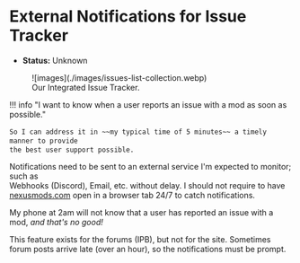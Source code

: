 # External Notifications for Issue Tracker

- **Status:** Unknown

<figure markdown="span" class="annotate">
  ![images](./images/issues-list-collection.webp)
  <figcaption>Our Integrated Issue Tracker.</figcaption>
</figure>

!!! info "I want to know when a user reports an issue with a mod as soon as possible."

    So I can address it in ~~my typical time of 5 minutes~~ a timely manner to provide
    the best user support possible.

Notifications need to be sent to an external service I'm expected to monitor; such as  
Webhooks (Discord), Email, etc. without delay. I should not require to have
[nexusmods.com](https://nexusmods.com) open in a browser tab 24/7 to catch notifications.

My phone at 2am will not know that a user has reported an issue with a mod, *and that's no good!*

This feature exists for the forums (IPB), but not for the site. Sometimes forum posts arrive late
(over an hour), so the notifications must be prompt.

